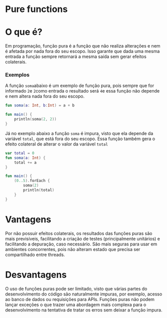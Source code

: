 # Pure functions

# O que é?

Em programação, função pura é a função que não realiza alterações e nem é afetada por nada fora do seu escopo. Isso garante que dada uma mesma entrada a função sempre retornará a mesma saída sem gerar efeitos colaterais.

### Exemplos

A função `soma`abaixo é um exemplo de função pura, pois sempre que for informado `2`e `2`como entrada o resultado será `4`e essa função não depende e nem altera nada fora do seu escopo.

```kotlin
fun soma(a: Int, b:Int) = a + b

fun main() {
    println(soma(2, 2))
}
```

Já no exemplo abaixo a função `soma` é impura, visto que ela depende da variável `total`, que está fora do seu escopo. Essa função também gera o efeito colateral de alterar o valor da variável `total`

```kotlin
var total = 0
fun soma(a: Int) {
    total += a
}

fun main() {
    (0..5).forEach {
        soma(2)
        println(total)
    }
}
```

# Vantagens

Por não possuir efeitos colaterais, os resultados das funções puras são mais previsíveis, facilitando a criação de testes (principalmente unitários) e facilitando a depuração, caso necessário. São mais seguras para usar em ambientes concorrentes, pois não alteram estado que precisa ser compartilhado entre threads. 

# Desvantagens

O uso de funções puras pode ser limitado, visto que várias partes do desenvolvimento do código são naturalmente impuras, por exemplo, acesso ao banco de dados ou requisições para APIs. Funções puras não podem lançar exceções o que trazer uma abordagem mais complexa para o desenvolvimento na tentativa de tratar os erros sem deixar a função impura.